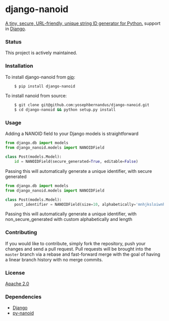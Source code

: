 # django-nanoid

[A tiny, secure, URL-friendly, unique string ID generator for Python.](https://github.com/puyuan/py-nanoid) support in [Django](https://www.djangoproject.com/).

### Status

This project is actively maintained.

### Installation

To install django-nanoid from [pip](https://pypi.python.org/pypi/pip):
```bash
    $ pip install django-nanoid
```

To install nanoid from source:
```bash
    $ git clone git@github.com:yosephbernandus/django-nanoid.git
    $ cd django-nanoid && python setup.py install
```

### Usage

Adding a NANOID field to your Django models is straightforward

```python
from django.db import models
from django_nanoid.models import NANOIDField

class Post(models.Model):
    id = NANOIDField(secure_generated=True, editable=False)
```

Passing this will automatically generate a unique identifier, with secure generated

```python
from django.db import models
from django_nanoid.models import NANOIDField

class Post(models.Model):
    post_identifier = NANOIDField(size=10, alphabetically='mnhjksloiwnhA..!@$$$!#', secure_generated=False)
```

Passing this will automatically generate a unique identifier, with non_secure_generated with custom alphabetically and length

### Contributing

If you would like to contribute, simply fork the repository, push your changes and send a pull request.
Pull requests will be brought into the `master` branch via a rebase and fast-forward merge with the goal of having a linear branch history with no merge commits.

### License

[Apache 2.0](LICENSE)

### Dependencies

* [Django](https://github.com/django/django)
* [py-nanoid](https://github.com/puyuan/py-nanoid.git)
